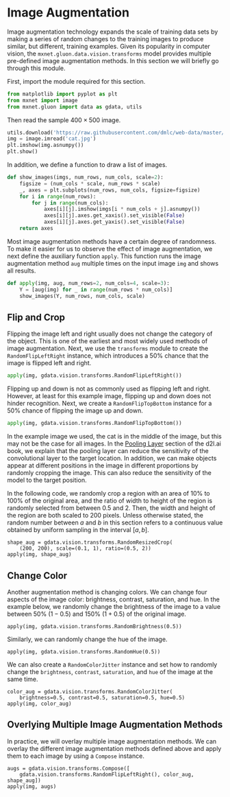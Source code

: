 <!--- Licensed to the Apache Software Foundation (ASF) under one -->
<!--- or more contributor license agreements.  See the NOTICE file -->
<!--- distributed with this work for additional information -->
<!--- regarding copyright ownership.  The ASF licenses this file -->
<!--- to you under the Apache License, Version 2.0 (the -->
<!--- "License"); you may not use this file except in compliance -->
<!--- with the License.  You may obtain a copy of the License at -->

<!---   http://www.apache.org/licenses/LICENSE-2.0 -->

<!--- Unless required by applicable law or agreed to in writing, -->
<!--- software distributed under the License is distributed on an -->
<!--- "AS IS" BASIS, WITHOUT WARRANTIES OR CONDITIONS OF ANY -->
<!--- KIND, either express or implied.  See the License for the -->
<!--- specific language governing permissions and limitations -->
<!--- under the License. -->

# Image Augmentation

Image augmentation technology expands the scale of
training data sets by making a series of random changes to the training images
to produce similar, but different, training examples. Given its popularity in
computer vision, the `mxnet.gluon.data.vision.transforms` model provides
multiple pre-defined image augmentation methods. In this section we will briefly
go through this module.

First, import the module required for this section.

```python
from matplotlib import pyplot as plt
from mxnet import image
from mxnet.gluon import data as gdata, utils
```

Then read the sample $400\times 500$ image.

```python
utils.download('https://raw.githubusercontent.com/dmlc/web-data/master/mxnet/doc/cat.jpg')
img = image.imread('cat.jpg')
plt.imshow(img.asnumpy())
plt.show()
```

In addition, we define a function to draw a list of images.

```python
def show_images(imgs, num_rows, num_cols, scale=2):
    figsize = (num_cols * scale, num_rows * scale)
    _, axes = plt.subplots(num_rows, num_cols, figsize=figsize)
    for i in range(num_rows):
        for j in range(num_cols):
            axes[i][j].imshow(imgs[i * num_cols + j].asnumpy())
            axes[i][j].axes.get_xaxis().set_visible(False)
            axes[i][j].axes.get_yaxis().set_visible(False)
    return axes
```

Most image augmentation methods have a certain degree of randomness. To make it
easier for us to observe the effect of image augmentation, we next define the
auxiliary function `apply`. This function runs the image augmentation method
`aug` multiple times on the input image `img` and shows all results.

```python
def apply(img, aug, num_rows=2, num_cols=4, scale=3):
    Y = [aug(img) for _ in range(num_rows * num_cols)]
    show_images(Y, num_rows, num_cols, scale)
```

## Flip and Crop

Flipping the image left and right usually does not change the
category of the object. This is one of the earliest and most widely used methods
of image augmentation. Next, we use the `transforms` module to create the
`RandomFlipLeftRight` instance, which introduces a 50% chance that the image is
flipped left and right.

```python
apply(img, gdata.vision.transforms.RandomFlipLeftRight())
```

Flipping up and down is not as commonly used as flipping left and right.
However, at least for this example image, flipping up and down does not hinder
recognition. Next, we create a `RandomFlipTopBottom` instance for a 50% chance
of flipping the image up and down.

```python
apply(img, gdata.vision.transforms.RandomFlipTopBottom())
```

In the example image we used, the cat is in the middle of the image, but this
may not be the case for all images. In the [Pooling Layer](https://d2l.ai/chapter_convolutional-neural-networks/pooling.html) section of the d2l.ai book, we explain that the pooling layer can reduce the sensitivity of the convolutional
layer to the target location. In addition, we can make objects appear at
different positions in the image in different proportions by randomly cropping
the image. This can also reduce the sensitivity of the model to the target
position.

In the following code, we randomly crop a region with an area of 10%
to 100% of the original area, and the ratio of width to height of the region is
randomly selected from between 0.5 and 2. Then, the width and height of the
region are both scaled to 200 pixels. Unless otherwise stated, the random number
between $a$ and $b$ in this section refers to a continuous value obtained by
uniform sampling in the interval $[a,b]$.

```{.python .input  n=7}
shape_aug = gdata.vision.transforms.RandomResizedCrop(
    (200, 200), scale=(0.1, 1), ratio=(0.5, 2))
apply(img, shape_aug)
```

## Change Color

Another augmentation method is changing colors. We can change
four aspects of the image color: brightness, contrast, saturation, and hue. In
the example below, we randomly change the brightness of the image to a value
between 50% ($1-0.5$) and 150% ($1+0.5$) of the original image.

```{.python .input  n=8}
apply(img, gdata.vision.transforms.RandomBrightness(0.5))
```

Similarly, we can randomly change the hue of the image.

```{.python .input  n=9}
apply(img, gdata.vision.transforms.RandomHue(0.5))
```

We can also create a `RandomColorJitter` instance and set how to randomly change
the `brightness`, `contrast`, `saturation`, and `hue` of the image at the same
time.

```{.python .input  n=10}
color_aug = gdata.vision.transforms.RandomColorJitter(
    brightness=0.5, contrast=0.5, saturation=0.5, hue=0.5)
apply(img, color_aug)
```

## Overlying Multiple Image Augmentation Methods

In practice, we will overlay
multiple image augmentation methods. We can overlay the different image
augmentation methods defined above and apply them to each image by using a
`Compose` instance.

```{.python .input  n=11}
augs = gdata.vision.transforms.Compose([
    gdata.vision.transforms.RandomFlipLeftRight(), color_aug, shape_aug])
apply(img, augs)
```

